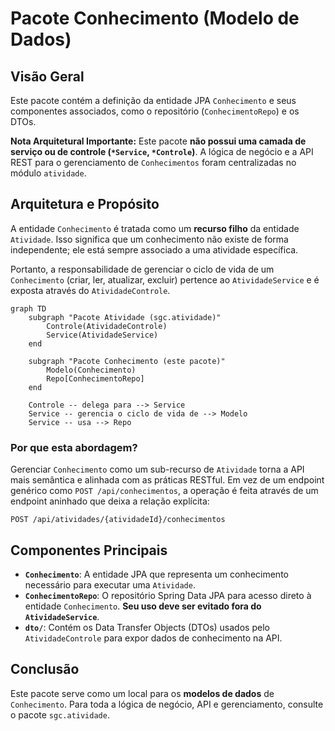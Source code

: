 # Pacote Conhecimento (Modelo de Dados)

## Visão Geral
Este pacote contém a definição da entidade JPA `Conhecimento` e seus componentes associados, como o repositório (`ConhecimentoRepo`) e os DTOs.

**Nota Arquitetural Importante:** Este pacote **não possui uma camada de serviço ou de controle (`*Service`, `*Controle`)**. A lógica de negócio e a API REST para o gerenciamento de `Conhecimentos` foram centralizadas no módulo `atividade`.

## Arquitetura e Propósito
A entidade `Conhecimento` é tratada como um **recurso filho** da entidade `Atividade`. Isso significa que um conhecimento não existe de forma independente; ele está sempre associado a uma atividade específica.

Portanto, a responsabilidade de gerenciar o ciclo de vida de um `Conhecimento` (criar, ler, atualizar, excluir) pertence ao `AtividadeService` e é exposta através do `AtividadeControle`.

```mermaid
graph TD
    subgraph "Pacote Atividade (sgc.atividade)"
        Controle(AtividadeControle)
        Service(AtividadeService)
    end

    subgraph "Pacote Conhecimento (este pacote)"
        Modelo(Conhecimento)
        Repo[ConhecimentoRepo]
    end

    Controle -- delega para --> Service
    Service -- gerencia o ciclo de vida de --> Modelo
    Service -- usa --> Repo

```

### Por que esta abordagem?
Gerenciar `Conhecimento` como um sub-recurso de `Atividade` torna a API mais semântica e alinhada com as práticas RESTful. Em vez de um endpoint genérico como `POST /api/conhecimentos`, a operação é feita através de um endpoint aninhado que deixa a relação explícita:

`POST /api/atividades/{atividadeId}/conhecimentos`

## Componentes Principais
- **`Conhecimento`**: A entidade JPA que representa um conhecimento necessário para executar uma `Atividade`.
- **`ConhecimentoRepo`**: O repositório Spring Data JPA para acesso direto à entidade `Conhecimento`. **Seu uso deve ser evitado fora do `AtividadeService`**.
- **`dto/`**: Contém os Data Transfer Objects (DTOs) usados pelo `AtividadeControle` para expor dados de conhecimento na API.

## Conclusão
Este pacote serve como um local para os **modelos de dados** de `Conhecimento`. Para toda a lógica de negócio, API e gerenciamento, consulte o pacote `sgc.atividade`.
